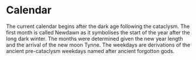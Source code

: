 # Calendar

The current calendar begins after the dark age following the cataclysm. The first month is called Newdawn as it symbolises the start of the year after the long dark winter. The months were determined given the new year length and the arrival of the new moon Tynne. The weekdays are derivations of the ancient pre-cataclysm weekdays named after ancient forgotton gods.
